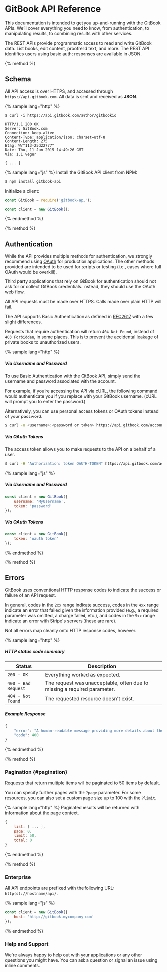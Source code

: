 # GitBook API Reference

This documentation is intended to get you up-and-running with the GitBook APIs. We’ll cover everything you need to know, from authentication, to manipulating results, to combining results with other services.

The REST APIs provide programmatic access to read and write GitBook data. List books, edit content, proofread text, and more. The REST API identifies users using basic auth; responses are available in JSON.

{% method %}
## Schema

All API access is over HTTPS, and accessed through `https://api.gitbook.com`. All data is sent and received as **JSON**.

{% sample lang="http" %}
```
$ curl -i https://api.gitbook.com/author/gitbookio

HTTP/1.1 200 OK
Server: GitBook.com
Connection: keep-alive
Content-Type: application/json; charset=utf-8
Content-Length: 275
Etag: W/"113-25d22777"
Date: Thu, 11 Jun 2015 14:49:26 GMT
Via: 1.1 vegur

{ ... }
```

{% sample lang="js" %}
Install the GitBook API client from NPM:

```bash
$ npm install gitbook-api
```

Initialize a client:

```js
const GitBook = require('gitbook-api');

const client = new GitBook();
```
{% endmethod %}

{% method %}
## Authentication

While the API provides multiple methods for authentication, we strongly recommend using [OAuth](./overview/oauth.md) for production applications. The other methods provided are intended to be used for scripts or testing (i.e., cases where full OAuth would be overkill).

Third party applications that rely on GitBook for authentication should not ask for or collect GitBook credentials. Instead, they should use the OAuth web flow.

All API requests must be made over HTTPS. Calls made over plain HTTP will fail.

The API supports Basic Authentication as defined in [RFC2617](http://www.ietf.org/rfc/rfc2617.txt) with a few slight differences.

Requests that require authentication will return `404 Not Found`, instead of `403 Forbidden`, in some places. This is to prevent the accidental leakage of private books to unauthorized users.


{% sample lang="http" %}

##### Via Username and Password

To use Basic Authentication with the GitBook API, simply send the username and password associated with the account.

For example, if you’re accessing the API via cURL, the following command would authenticate you if you replace with your GitBook username. (cURL will prompt you to enter the password.)

Alternatively, you can use personal access tokens or OAuth tokens instead of your password.

```bash
$ curl -u <username>:<password or token> https://api.gitbook.com/account
```

##### Via OAuth Tokens

The access token allows you to make requests to the API on a behalf of a user.

```bash
$ curl -H "Authorization: token OAUTH-TOKEN" https://api.gitbook.com/account
```

{% sample lang="js" %}

##### Via Username and Password

```js
const client = new GitBook({
    username: 'MyUsername',
    token: 'password'
});
```

##### Via OAuth Tokens

```js
const client = new GitBook({
    token: 'oauth token'
});
```

{% endmethod %}


{% method %}
## Errors

GitBook uses conventional HTTP response codes to indicate the success or failure of an API request.

In general, codes in the `2xx` range indicate success, codes in the `4xx` range indicate an error that failed given the information provided (e.g., a required parameter was omitted, a charge failed, etc.), and codes in the `5xx` range indicate an error with Stripe's servers (these are rare).

Not all errors map cleanly onto HTTP response codes, however.

{% sample lang="http" %}

##### HTTP status code summary

| Status | Description |
| ------ | ----------- |
| `200 - OK` | Everything worked as expected. |
| `400 - Bad Request` | The request was unacceptable, often due to missing a required parameter. |
| `404 - Not Found` | The requested resource doesn't exist. |

##### Example Response

```js
{
    "error": "A human-readable message providing more details about the error.",
    "code": 400
}
```
{% endmethod %}

{% method %}
### Pagination {#pagination}

Requests that return multiple items will be paginated to 50 items by default.

You can specify further pages with the `?page` parameter. For some resources, you can also set a custom page size up to 100 with the `?limit`.

{% sample lang="http" %}
Paginated results will be returned with information about the page context.

```js
{
    list: [ ... ],
    page: 0,
    limit: 50,
    total: 0
}
```
{% endmethod %}

{% method %}
### Enterprise

All API endpoints are prefixed with the following URL: `http(s)://hostname/api/`.

{% sample lang="js" %}
```js
const client = new GitBook({
    host: 'http://gitbook.mycompany.com'
});
```
{% endmethod %}

### Help and Support

We're always happy to help out with your applications or any other questions you might have. You can ask a question or signal an issue using inline comments.
